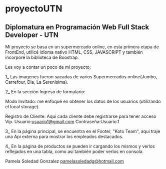 # proyectoUTN

## Diplomatura en Programación Web Full Stack Developer - UTN

 Mi proyecto se basa en un supermercado online, en esta primera etapa de FrontEnd, utilicé idioma nativo HTML, CSS, JAVASCRIPT y también incorporé la biblioteca de Boostrap.

Les voy a contar un poco de mi proyecto;

1_ Las imagenes fueron sacadas de varios Supermercados online(Jumbo, Carrefour, Dia, La Serenisima).

2_ En la sección Ingreso de formulario:
 
Modo Invitado: me enfoqué en obtener los datos de los usuarios (utilizando el local storage).

Registro de Cliente: Aquí cada cliente debe registrarse para tener acceso Vip.
Usuario:usuario1@gmail.com
Contraseña:Usuario.1

3_ En  la página principal, se encuentra en el Footer, "Koto Team", aquí traje una Api externa para mostrar los empleados destacados.

4_ En la página de productos se pueden ir cargando los mismos y verlos reflejados en una tabla, como así también poder verlos en consola.

Pamela Soledad Gonzalez
pamelasoledadg@hotmail.com
